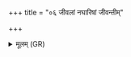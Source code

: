 +++
title = "०६ जीवलां नघारिषां जीवन्तीम्"

+++
<details><summary>मूलम् (GR)</summary>

जीवलां नघारिषां  
जीवन्तीम् ओषधीम् उत ।  
अरुन्धतीम् उन्नयन्तीं  
पुष्पां मधुमतीं हुवे ॥
</details>